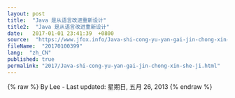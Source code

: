```yaml
---
layout: post
title:  "Java 是从语言改进重新设计"
title2:  "Java 是从语言改进重新设计"
date:   2017-01-01 23:41:39  +0800
source:  "https://www.jfox.info/Java-shi-cong-yu-yan-gai-jin-chong-xin-she-ji.html"
fileName:  "20170100399"
lang:  "zh_CN"
published: true
permalink: "2017/Java-shi-cong-yu-yan-gai-jin-chong-xin-she-ji.html"
---
```

{% raw %}
By Lee - Last updated: 星期日, 五月 26, 2013
{% endraw %}
